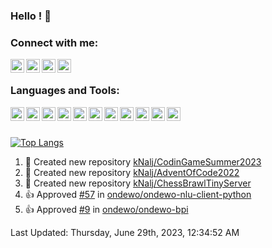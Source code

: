 ### Hello ! 👋

### Connect with me:
[<img align="left" alt="kNalj" width="22px" src="https://cdn.jsdelivr.net/npm/simple-icons@3.13.0/icons/stackoverflow.svg" />][so]
[<img align="left" alt="kNalj" width="22px" src="https://cdn.jsdelivr.net/npm/simple-icons@3.13.0/icons/linkedin.svg" />][linkedin]
[<img align="left" alt="kNalj" width="22px" src="https://cdn.jsdelivr.net/npm/simple-icons@3.13.0/icons/gmail.svg" />][gmail]
[<img align="left" alt="kNalj" width="22px" src="https://cdn.jsdelivr.net/npm/simple-icons@3.13.0/icons/facebook.svg" />][facebook]

<br>

### Languages and Tools:
[<img align="left" alt="kNalj" width="22px" src="https://cdn.jsdelivr.net/npm/simple-icons@3.13.0/icons/python.svg" />][python]
[<img align="left" alt="kNalj" width="22px" src="https://cdn.jsdelivr.net/npm/simple-icons@3.13.0/icons/cplusplus.svg" />][cplusplus]
[<img align="left" alt="kNalj" width="22px" src="https://cdn.jsdelivr.net/npm/simple-icons@3.13.0/icons/git.svg" />][git]
[<img align="left" alt="kNalj" width="22px" src="https://cdn.jsdelivr.net/npm/simple-icons@3.13.0/icons/sqlite.svg" />][sqlite]
[<img align="left" alt="kNalj" width="22px" src="https://cdn.jsdelivr.net/npm/simple-icons@3.13.0/icons/pycharm.svg" />][pycharm]
[<img align="left" alt="kNalj" width="22px" src="https://cdn.jsdelivr.net/npm/simple-icons@3.13.0/icons/php.svg" />][php]
[<img align="left" alt="kNalj" width="22px" src="https://cdn.jsdelivr.net/npm/simple-icons@3.13.0/icons/html5.svg" />][html5]
[<img align="left" alt="kNalj" width="22px" src="https://cdn.jsdelivr.net/npm/simple-icons@3.13.0/icons/css3.svg" />][css3]
[<img align="left" alt="kNalj" width="22px" src="https://cdn.jsdelivr.net/npm/simple-icons@3.13.0/icons/laravel.svg" />][laravel]
[<img align="left" alt="kNalj" width="22px" src="https://cdn.jsdelivr.net/npm/simple-icons@3.13.0/icons/linux.svg" />][linux]
[<img align="left" alt="kNalj" width="22px" src="https://cdn.jsdelivr.net/npm/simple-icons@3.13.0/icons/ubuntu.svg" />][ubuntu]
<!--[<img align="left" alt="kNalj" width="22px" src="" />][]
[<img align="left" alt="kNalj" width="22px" src="" />][]-->

<br>
<br>

<!--![kNalj's GitHub stats](https://github-readme-stats.vercel.app/api?username=kNalj&show_icons=true&theme=dracula&include_all_commits=true&count_private=true)-->

[![Top Langs](https://github-readme-stats.vercel.app/api/top-langs/?username=kNalj&bg_color=0d1117&text_color=c9d1d9&count_private=true&layout=compact)](https://github.com/kNalj/)

<!--RECENT_ACTIVITY:start-->
1. 📔 Created new repository [kNalj/CodinGameSummer2023](https://github.com/kNalj/CodinGameSummer2023)
2. 📔 Created new repository [kNalj/AdventOfCode2022](https://github.com/kNalj/AdventOfCode2022)
3. 📔 Created new repository [kNalj/ChessBrawlTinyServer](https://github.com/kNalj/ChessBrawlTinyServer)
4. 👍 Approved [#57](https://github.com/ondewo/ondewo-nlu-client-python/pull/57#pullrequestreview-1013353650) in [ondewo/ondewo-nlu-client-python](https://github.com/ondewo/ondewo-nlu-client-python)
5. 👍 Approved [#9](https://github.com/ondewo/ondewo-bpi/pull/9#pullrequestreview-969551859) in [ondewo/ondewo-bpi](https://github.com/ondewo/ondewo-bpi)
<!--RECENT_ACTIVITY:end-->

<!--RECENT_ACTIVITY:last_update-->
Last Updated: Thursday, June 29th, 2023, 12:34:52 AM
<!--RECENT_ACTIVITY:last_update_end-->


[so]: https://stackoverflow.com/users/6572309/knalj
[linkedin]: https://www.linkedin.com/in/luka-drmi%C4%87-247a3a157
[gmail]: mailto:drmishello69@gmail.com
[facebook]: https://www.facebook.com/profile.php?id=623539206
[python]: https://www.python.org/
[cplusplus]: https://www.cplusplus.com/
[git]: https://git-scm.com/
[sqlite]: https://www.sqlite.org/index.html
[pycharm]: https://www.jetbrains.com/pycharm/
[php]: https://www.php.net/
[html5]: https://whatwg.org/
[css3]: https://www.w3.org/
[laravel]: https://laravel.com/
[linux]: https://www.linux.org/
[ubuntu]: https://ubuntu.com/
